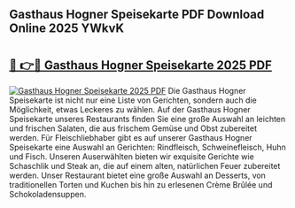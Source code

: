 ## Gasthaus Hogner Speisekarte PDF Download Online 2025 YWkvK

# <h2><a href="http://gc6do7.nevu.top/?p=Gasthaus+Hogner+Speisekarte">🔗 👉🔴 Gasthaus Hogner Speisekarte 2025 PDF</a></h2>

[![Gasthaus Hogner Speisekarte 2025 PDF](https://i.imgur.com/dBaPXMq.png)](http://gc6do7.nevu.top/?p=Gasthaus+Hogner+Speisekarte)
Die Gasthaus Hogner Speisekarte ist nicht nur eine Liste von Gerichten, sondern auch die Möglichkeit, etwas Leckeres zu wählen. Auf der Gasthaus Hogner Speisekarte unseres Restaurants finden Sie eine große Auswahl an leichten und frischen Salaten, die aus frischem Gemüse und Obst zubereitet werden. Für Fleischliebhaber gibt es auf unserer Gasthaus Hogner Speisekarte eine Auswahl an Gerichten: Rindfleisch, Schweinefleisch, Huhn und Fisch. Unseren Auserwählten bieten wir exquisite Gerichte wie Schaschlik und Steak an, die auf einem alten, natürlichen Feuer zubereitet werden. Unser Restaurant bietet eine große Auswahl an Desserts, von traditionellen Torten und Kuchen bis hin zu erlesenen Crème Brûlée und Schokoladensuppen.
